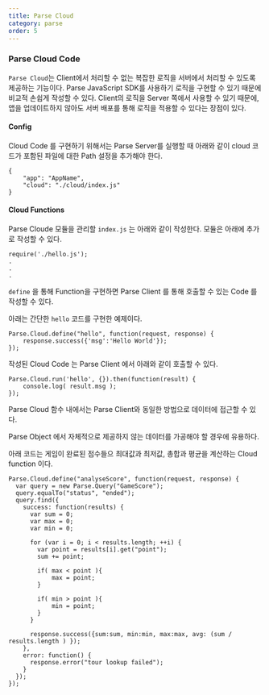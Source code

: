 ```yaml
---
title: Parse Cloud
category: parse
order: 5
---
```


### Parse Cloud Code

`Parse Cloud`는 Client에서 처리할 수 없는 복잡한 로직을 서버에서 처리할 수 있도록 제공하는 기능이다.
Parse JavaScript SDK를 사용하기 로직을 구현할 수 있기 때문에 비교적 손쉽게 작성할 수 있다. Client의 로직을 Server 쪽에서 사용할 수 있기 때문에, 앱을 업데이트하지 않아도 서버 배포를 통해 로직을 적용할 수 있다는 장점이 있다.


#### Config

Cloud Code 를 구현하기 위해서는 Parse Server를 실행할 때 아래와 같이 cloud 코드가 포함된 파일에 대한 Path 설정을 추가해야 한다.

```
{	
	"app": "AppName",
	"cloud": "./cloud/index.js"
}
```

#### Cloud Functions

Parse Cloude 모듈을 관리할 `index.js` 는 아래와 같이 작성한다. 모듈은 아래에 추가로 작성할 수 있다.

```
require('./hello.js');
.
.
.

```

`define` 을 통해 Function을 구현하면 Parse Client 를 통해 호출할 수 있는 Code 를 작성할 수 있다.

아래는 간단한 `hello` 코드를 구현한 예제이다.

```
Parse.Cloud.define("hello", function(request, response) {
	response.success({'msg':'Hello World'});
});
```

작성된 Cloud Code 는 Parse Client 에서 아래와 같이 호출할 수 있다.

```
Parse.Cloud.run('hello', {}).then(function(result) {
	console.log( result.msg );
});

```

Parse Cloud 함수 내에서는 Parse Client와 동일한 방법으로 데이터에 접근할 수 있다.

Parse Object 에서 자체적으로 제공하지 않는 데이터를 가공해야 할 경우에 유용하다.

아래 코드는 게임이 완료된 점수들으 최대값과 최저값, 총합과 평균을 계산하는 Cloud function 이다. 

```
Parse.Cloud.define("analyseScore", function(request, response) {
  var query = new Parse.Query("GameScore");
  query.equalTo("status", "ended");
  query.find({
    success: function(results) {
      var sum = 0;
      var max = 0;
      var min = 0;

      for (var i = 0; i < results.length; ++i) {
      	var point = results[i].get("point");
        sum += point;

        if( max < point ){
        	max = point;
        }

        if( min > point ){
        	min = point;
        }
      }

      response.success({sum:sum, min:min, max:max, avg: (sum / results.length ) });
    },
    error: function() {
      response.error("tour lookup failed");
    }
  });
});
```